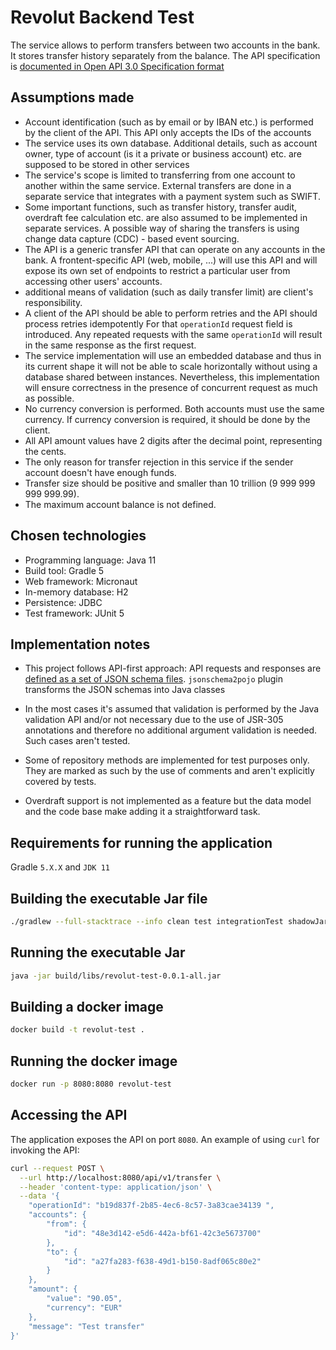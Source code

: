 # Revolut Backend Test

The service allows to perform transfers between two accounts in the bank. It stores
transfer history separately from the balance.
The API specification is [documented in Open API 3.0 Specification format](./src/main/resources/api-definition/account-funds-service.oas3.yml)
 

## Assumptions made

- Account identification (such as by email or by IBAN etc.) is performed by the client of the API. 
  This API only accepts the IDs of the accounts
- The service uses its own database. Additional details, such as account owner, type of account (is
  it a private or business account) etc. are supposed to be stored in other services
- The service's scope is limited to transferring from one account to another within the same service.
  External transfers are done in a separate service that integrates with a payment system such as SWIFT.
- Some important functions, such as transfer history, transfer audit, overdraft fee calculation etc. 
  are also assumed to be implemented in separate services. A possible way of sharing the transfers is using 
  change data capture (CDC) - based event sourcing.
- The API is a generic transfer API that can operate on any accounts in the bank.
  A frontent-specific API (web, mobile, ...) will use this API and will expose its own set of endpoints
  to restrict a particular user from accessing other users' accounts.
- additional means of validation (such as daily transfer limit) are client's responsibility.
- A client of the API should be able to perform retries and the API should process retries idempotently
  For that `operationId` request field is introduced. Any repeated requests with the same `operationId`
  will result in the same response as the first request.
- The service implementation will use an embedded database and thus in its current shape it will not 
  be able to scale horizontally without using a database shared between instances. Nevertheless,
  this implementation will ensure correctness in the presence of concurrent request as much as possible.
- No currency conversion is performed. Both accounts must use the same currency.
  If currency conversion is required, it should be done by the client.
- All API amount values have 2 digits after the decimal point, representing the cents.
- The only reason for transfer rejection in this service if the sender account doesn't have
  enough funds.
- Transfer size should be positive and smaller than 10 trillion (9 999 999 999 999.99).
- The maximum account balance is not defined.

## Chosen technologies

- Programming language: Java 11
- Build tool: Gradle 5
- Web framework: Micronaut
- In-memory database: H2
- Persistence: JDBC
- Test framework: JUnit 5

## Implementation notes
- This project follows API-first approach:  API requests and responses are [defined as a set of JSON schema files](./src/main/resources/api-definition/schemas).
  `jsonschema2pojo` plugin transforms the JSON schemas into Java classes
  
- In the most cases it's assumed that validation is performed by the Java validation API
  and/or not necessary due to the use of JSR-305 annotations
  and therefore no additional argument validation is needed. Such cases aren't tested.
  
- Some of repository methods are implemented for test purposes only.
  They are marked as such by the use of comments and aren't explicitly covered by tests.

- Overdraft support is not implemented as a feature but the data model and the code base
  make adding it a straightforward task.

## Requirements for running the application

Gradle `5.X.X` and `JDK 11` 

## Building the executable Jar file

```bash
./gradlew --full-stacktrace --info clean test integrationTest shadowJar
```

## Running the executable Jar

```bash
java -jar build/libs/revolut-test-0.0.1-all.jar
```

## Building a docker image

```bash
docker build -t revolut-test .
```

## Running the docker image
```bash
docker run -p 8080:8080 revolut-test
```

## Accessing the API

The application exposes the API on port `8080`.
An example of using `curl` for invoking the API:
```bash
curl --request POST \
  --url http://localhost:8080/api/v1/transfer \
  --header 'content-type: application/json' \
  --data '{
	"operationId": "b19d837f-2b85-4ec6-8c57-3a83cae34139 ",
	"accounts": {
		"from": {
			"id": "48e3d142-e5d6-442a-bf61-42c3e5673700"
		},
		"to": {
			"id": "a27fa283-f638-49d1-b150-8adf065c80e2"
		}
	},
	"amount": {
		"value": "90.05",
		"currency": "EUR"
	},
	"message": "Test transfer"
}'
```